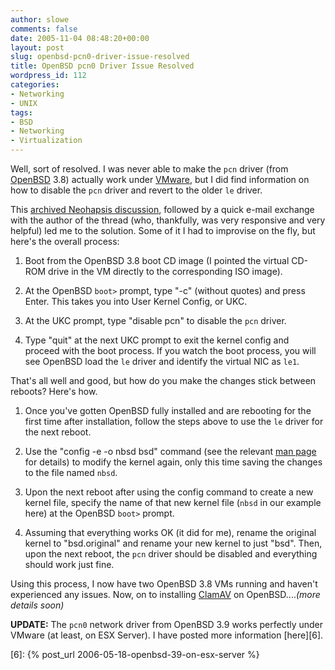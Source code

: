 ```yaml
---
author: slowe
comments: false
date: 2005-11-04 08:48:20+00:00
layout: post
slug: openbsd-pcn0-driver-issue-resolved
title: OpenBSD pcn0 Driver Issue Resolved
wordpress_id: 112
categories:
- Networking
- UNIX
tags:
- BSD
- Networking
- Virtualization
---
```


Well, sort of resolved. I was never able to make the `pcn` driver (from [OpenBSD][1] 3.8) actually work under [VMware][2], but I did find information on how to disable the `pcn` driver and revert to the older `le` driver.

This [archived Neohapsis discussion][3], followed by a quick e-mail exchange with the author of the thread (who, thankfully, was very responsive and very helpful) led me to the solution. Some of it I had to improvise on the fly, but here's the overall process:

1. Boot from the OpenBSD 3.8 boot CD image (I pointed the virtual CD-ROM drive in the VM directly to the corresponding ISO image).

2. At the OpenBSD `boot>` prompt, type "-c" (without quotes) and press Enter. This takes you into User Kernel Config, or UKC.

3. At the UKC prompt, type "disable pcn" to disable the `pcn` driver.

4. Type "quit" at the next UKC prompt to exit the kernel config and proceed with the boot process. If you watch the boot process, you will see OpenBSD load the `le` driver and identify the virtual NIC as `le1`.

That's all well and good, but how do you make the changes stick between reboots? Here's how.

1. Once you've gotten OpenBSD fully installed and are rebooting for the first time after installation, follow the steps above to use the `le` driver for the next reboot.

2. Use the "config -e -o nbsd bsd" command (see the relevant [man page][4] for details) to modify the kernel again, only this time saving the changes to the file named `nbsd`.

3. Upon the next reboot after using the config command to create a new kernel file, specify the name of that new kernel file (`nbsd` in our example here) at the OpenBSD `boot>` prompt.

4. Assuming that everything works OK (it did for me), rename the original kernel to "bsd.original" and rename your new kernel to just "bsd". Then, upon the next reboot, the `pcn` driver should be disabled and everything should work just fine.

Using this process, I now have two OpenBSD 3.8 VMs running and haven't experienced any issues. Now, on to installing [ClamAV][5] on OpenBSD...._(more details soon)_

**UPDATE:** The `pcn0` network driver from OpenBSD 3.9 works perfectly under VMware (at least, on ESX Server). I have posted more information [here][6].

[1]: http://www.openbsd.org/
[2]: http://www.vmware.com/
[3]: http://archives.neohapsis.com/archives/openbsd/2005-08/1314.html
[4]: http://www.openbsd.org/cgi-bin/man.cgi?query=config&apropos=0&sektion=0&manpath=OpenBSD+3.8&arch=i386&format=html
[5]: http://www.clamav.net/
[6]: {% post_url 2006-05-18-openbsd-39-on-esx-server %}